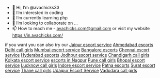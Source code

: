 - 👋 Hi, I’m @avachicks33
- 👀 I’m interested in coding
- 🌱 I’m currently learning php
- 💞️ I’m looking to collaborate on ...
- 📫 How to reach me - avachicks.com@gmail.com or visit my website https://in.avachicks.com/

if you want you can also try our 
<a href="https://in.avachicks.com/jaipur-call-girls-escort-service.html">Jaipur escort service</a>
<a href="https://in.avachicks.com/ahmedabad-call-girls-escort-service.html">Ahmedabad escorts</a>
<a href="https://in.avachicks.com/delhi-call-girls-escort-service.html">Delhi call girls</a>
<a href="https://in.avachicks.com/mumbai-call-girls-escort-service.html">Mumbai escort service</a>
<a href="https://in.avachicks.com/bangalore-call-girls-escort-service.html">Bangalore escorts</a>
<a href="https://in.avachicks.com/chennai-call-girls-escort-service.html">Chennai escort service</a>
<a href="https://in.avachicks.com/hyderabad-call-girls-escort-service.html">Hyderabad escorts</a>
<a href="https://in.avachicks.com/jodhpur-call-girls-escort-service.html">Jodhpur escort service</a>
<a href="https://in.avachicks.com/jodhpur-call-girls-escort-service.html">Chandigarh call girls</a>
<a href="https://in.avachicks.com/kolkata-call-girls-escort-service.html">Kolkata escort service</a>
<a href="https://in.avachicks.com/nagpur-call-girls-escort-service.html">escorts in Nagpur</a>
<a href="https://in.avachicks.com/pune-call-girls-escort-service.html">Pune call girls</a>
<a href="https://in.avachicks.com/bhopal-call-girls-escort-service.html">Bhopal escort service</a>
<a href="https://in.avachicks.com/lucknow-call-girls-escort-service.html">Lucknow call girls</a>
<a href="https://in.avachicks.com/indore-call-girls-escort-service.html">Indore escort service</a>
<a href="https://in.avachicks.com/patna-call-girls-escort-service.html">Patna escorts</a>
<a href="https://in.avachicks.com/surat-call-girls-escort-service.html">Surat escort service</a>
<a href="https://in.avachicks.com/surat-call-girls-escort-service.html">Thane call girls</a>
<a href="https://in.avachicks.com/udaipur-call-girls-escort-service.html">Udaipur Escort Service</a>
<a href="https://in.avachicks.com/vadodara-call-girls-escort-service.html">Vadodara call girls</a>


<!---
avachicks33/avachicks33 is a ✨ special ✨ repository because its `README.md` (this file) appears on your GitHub profile.
You can click the Preview link to take a look at your changes.
--->
